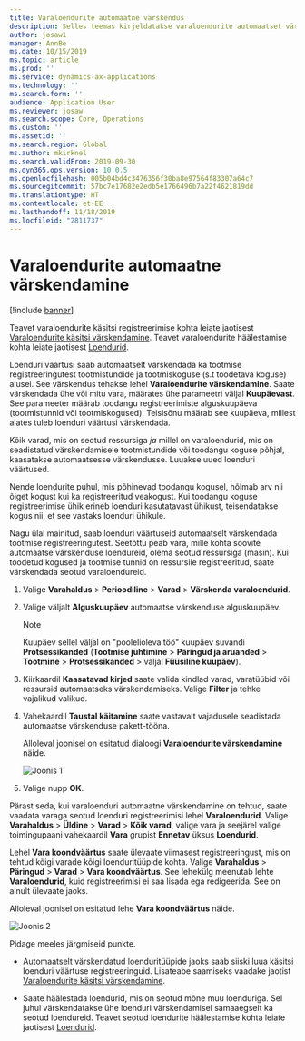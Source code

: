```yaml
---
title: Varaloendurite automaatne värskendus
description: Selles teemas kirjeldatakse varaloendurite automaatset värskendust varahalduses.
author: josaw1
manager: AnnBe
ms.date: 10/15/2019
ms.topic: article
ms.prod: ''
ms.service: dynamics-ax-applications
ms.technology: ''
ms.search.form: ''
audience: Application User
ms.reviewer: josaw
ms.search.scope: Core, Operations
ms.custom: ''
ms.assetid: ''
ms.search.region: Global
ms.author: mkirknel
ms.search.validFrom: 2019-09-30
ms.dyn365.ops.version: 10.0.5
ms.openlocfilehash: 005b04bd4c3476356f30ba8e97564f83307a64c7
ms.sourcegitcommit: 57bc7e17682e2edb5e1766496b7a22f4621819dd
ms.translationtype: HT
ms.contentlocale: et-EE
ms.lasthandoff: 11/18/2019
ms.locfileid: "2811737"
---
```

# <a name="automatic-update-of-asset-counters"></a>Varaloendurite automaatne värskendamine

[!include [banner](../../includes/banner.md)]

Teavet varaloendurite käsitsi registreerimise kohta leiate jaotisest [Varaloendurite käsitsi värskendamine](../work-orders/manual-update-of-asset-counters.md). Teavet varaloendurite häälestamise kohta leiate jaotisest [Loendurid](../setup-for-objects/counters.md).

Loenduri väärtusi saab automaatselt värskendada ka tootmise registreeringutest tootmistundide ja tootmiskoguse (s.t toodetava koguse) alusel. See värskendus tehakse lehel **Varaloendurite värskendamine**. Saate värskendada ühe või mitu vara, määrates ühe parameetri väljal **Kuupäevast**. See parameeter määrab toodangu registreerimiste alguskuupäeva (tootmistunnid või tootmiskogused). Teisisõnu määrab see kuupäeva, millest alates tuleb loenduri väärtusi värskendada.

Kõik varad, mis on seotud ressursiga *ja* millel on varaloendurid, mis on seadistatud värskendamisele tootmistundide või toodangu koguse põhjal, kaasatakse automaatsesse värskendusse. Luuakse uued loenduri väärtused.

Nende loendurite puhul, mis põhinevad toodangu kogusel, hõlmab arv nii õiget kogust kui ka registreeritud veakogust. Kui toodangu koguse registreerimise ühik erineb loenduri kasutatavast ühikust, teisendatakse kogus nii, et see vastaks loenduri ühikule.

Nagu ülal mainitud, saab loenduri väärtuseid automaatselt värskendada tootmise registreeringutest. Seetõttu peab vara, mille kohta soovite automaatse värskenduse loendureid, olema seotud ressursiga (masin). Kui toodetud kogused ja tootmise tunnid on ressursile registreeritud, saate värskendada seotud varaloendureid.

1. Valige **Varahaldus** > **Perioodiline** > **Varad** > **Värskenda varaloendurid**.

2. Valige väljalt **Alguskuupäev** automaatse värskenduse alguskuupäev.

    >[!NOTE]
    >Kuupäev sellel väljal on "poolelioleva töö" kuupäev suvandi **Protsessikanded** (**Tootmise juhtimine** > **Päringud ja aruanded** > **Tootmine** > **Protsessikanded** > väljal **Füüsiline kuupäev**).

3. Kiirkaardil **Kaasatavad kirjed** saate valida kindlad varad, varatüübid või ressursid automaatseks värskendamiseks. Valige **Filter** ja tehke vajalikud valikud.

4. Vahekaardil **Taustal käitamine** saate vastavalt vajadusele seadistada automaatse värskenduse pakett-tööna.

    Alloleval joonisel on esitatud dialoogi **Varaloendurite värskendamine** näide.

    ![Joonis 1](media/12-work-orders.png)

5. Valige nupp **OK**. 

Pärast seda, kui varaloenduri automaatne värskendamine on tehtud, saate vaadata varaga seotud loenduri registreerimisi lehel **Varaloendurid**. Valige **Varahaldus** > **Üldine** > **Varad** > **Kõik varad**, valige vara ja seejärel valige toimingupaani vahekaardil **Vara** grupist **Ennetav** üksus **Loendurid**.

Lehel **Vara koondväärtus** saate ülevaate viimasest registreeringust, mis on tehtud kõigi varade kõigi loenduritüüpide kohta. Valige **Varahaldus** > **Päringud** > **Varad** > **Vara koondväärtus**. See lehekülg meenutab lehte **Varaloendurid**, kuid registreerimisi ei saa lisada ega redigeerida. See on ainult ülevaate jaoks.

Alloleval joonisel on esitatud lehe **Vara koondväärtus** näide.

![Joonis 2](media/13-work-orders.png)

Pidage meeles järgmiseid punkte.

- Automaatselt värskendatud loenduritüüpide jaoks saab siiski luua käsitsi loenduri väärtuse registreeringuid. Lisateabe saamiseks vaadake jaotist [Varaloendurite käsitsi värskendamine](../work-orders/manual-update-of-asset-counters.md).

- Saate häälestada loendurid, mis on seotud mõne muu loenduriga. Sel juhul värskendatakse ühe loenduri värskendamisel samaaegselt ka seotud loendureid. Teavet seotud loendurite häälestamise kohta leiate jaotisest [Loendurid](../setup-for-objects/counters.md).

